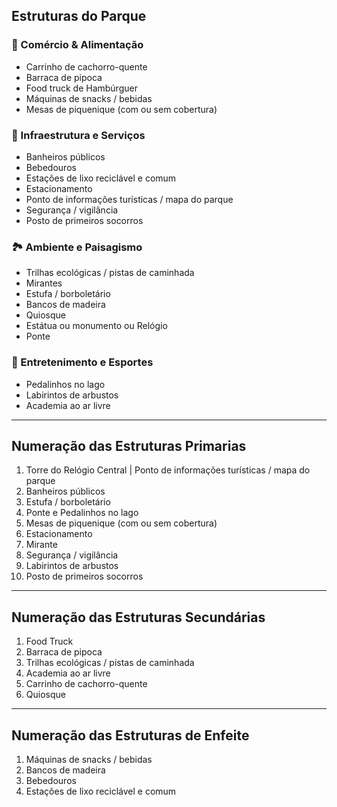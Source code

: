 
## Estruturas do Parque

### 🍔 Comércio & Alimentação

- Carrinho de cachorro-quente
- Barraca de pipoca
- Food truck de Hambúrguer
- Máquinas de snacks / bebidas
- Mesas de piquenique (com ou sem cobertura)

### 🚻 Infraestrutura e Serviços

- Banheiros públicos
- Bebedouros
- Estações de lixo reciclável e comum
- Estacionamento
- Ponto de informações turísticas / mapa do parque
- Segurança / vigilância
- Posto de primeiros socorros

### 🏞️ Ambiente e Paisagismo

- Trilhas ecológicas / pistas de caminhada
- Mirantes
- Estufa / borboletário
- Bancos de madeira
- Quiosque
- Estátua ou monumento ou Relógio
- Ponte
### 🎢 Entretenimento e Esportes

- Pedalinhos no lago
- Labirintos de arbustos
- Academia ao ar livre

---

## Numeração das Estruturas Primarias

1. Torre do Relógio Central | Ponto de informações turísticas / mapa do parque
2. Banheiros públicos
3. Estufa / borboletário
4. Ponte e Pedalinhos no lago
5. Mesas de piquenique (com ou sem cobertura)
6. Estacionamento
7. Mirante
8. Segurança / vigilância
9. Labirintos de arbustos
10. Posto de primeiros socorros

---
## Numeração das Estruturas Secundárias

1. Food Truck
2. Barraca de pipoca
3. Trilhas ecológicas / pistas de caminhada
4. Academia ao ar livre
5. Carrinho de cachorro-quente
6. Quiosque

---
## Numeração das Estruturas de Enfeite

1. Máquinas de snacks / bebidas
2. Bancos de madeira
3. Bebedouros
4. Estações de lixo reciclável e comum